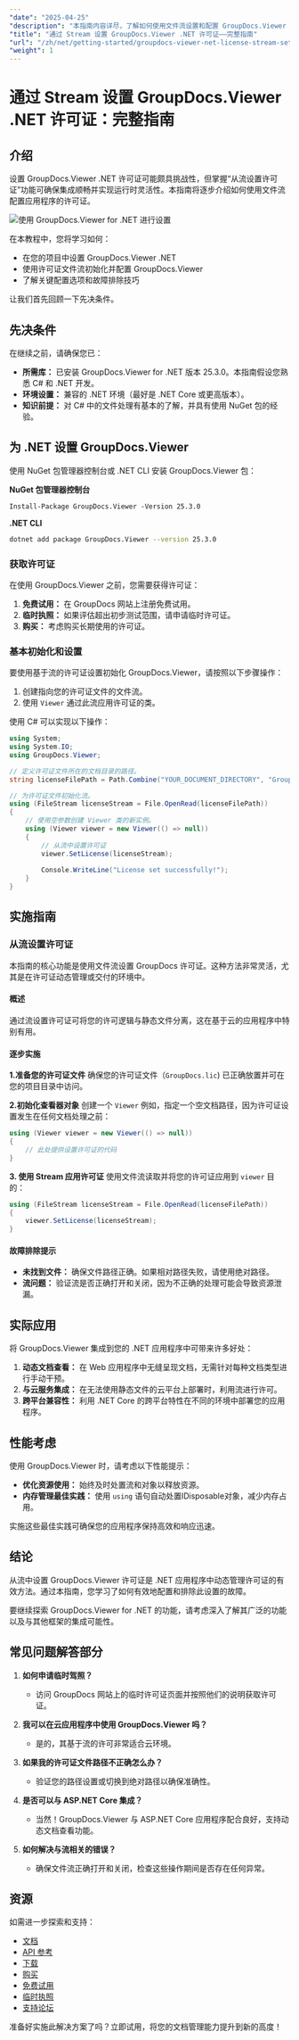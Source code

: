 ```yaml
---
"date": "2025-04-25"
"description": "本指南内容详尽，了解如何使用文件流设置和配置 GroupDocs.Viewer .NET 许可证。非常适合寻求动态许可证管理的开发者。"
"title": "通过 Stream 设置 GroupDocs.Viewer .NET 许可证——完整指南"
"url": "/zh/net/getting-started/groupdocs-viewer-net-license-stream-setup-guide/"
"weight": 1
---
```


# 通过 Stream 设置 GroupDocs.Viewer .NET 许可证：完整指南

## 介绍

设置 GroupDocs.Viewer .NET 许可证可能颇具挑战性，但掌握“从流设置许可证”功能可确保集成顺畅并实现运行时灵活性。本指南将逐步介绍如何使用文件流配置应用程序的许可证。

![使用 GroupDocs.Viewer for .NET 进行设置](/viewer/getting-started/setting-up.png)

在本教程中，您将学习如何：
- 在您的项目中设置 GroupDocs.Viewer .NET
- 使用许可证文件流初始化并配置 GroupDocs.Viewer
- 了解关键配置选项和故障排除技巧

让我们首先回顾一下先决条件。

## 先决条件

在继续之前，请确保您已：
- **所需库：** 已安装 GroupDocs.Viewer for .NET 版本 25.3.0。本指南假设您熟悉 C# 和 .NET 开发。
- **环境设置：** 兼容的 .NET 环境（最好是 .NET Core 或更高版本）。
- **知识前提：** 对 C# 中的文件处理有基本的了解，并具有使用 NuGet 包的经验。

## 为 .NET 设置 GroupDocs.Viewer

使用 NuGet 包管理器控制台或 .NET CLI 安装 GroupDocs.Viewer 包：

**NuGet 包管理器控制台**
```plaintext
Install-Package GroupDocs.Viewer -Version 25.3.0
```

**.NET CLI**
```bash
dotnet add package GroupDocs.Viewer --version 25.3.0
```

### 获取许可证

在使用 GroupDocs.Viewer 之前，您需要获得许可证：
1. **免费试用：** 在 GroupDocs 网站上注册免费试用。
2. **临时执照：** 如果评估超出初步测试范围，请申请临时许可证。
3. **购买：** 考虑购买长期使用的许可证。

### 基本初始化和设置

要使用基于流的许可证设置初始化 GroupDocs.Viewer，请按照以下步骤操作：
1. 创建指向您的许可证文件的文件流。
2. 使用 `Viewer` 通过此流应用许可证的类。

使用 C# 可以实现以下操作：
```csharp
using System;
using System.IO;
using GroupDocs.Viewer;

// 定义许可证文件所在的文档目录的路径。
string licenseFilePath = Path.Combine("YOUR_DOCUMENT_DIRECTORY", "GroupDocs.lic");

// 为许可证文件初始化流。
using (FileStream licenseStream = File.OpenRead(licenseFilePath))
{
    // 使用空参数创建 Viewer 类的新实例。
    using (Viewer viewer = new Viewer(() => null))
    {
        // 从流中设置许可证
        viewer.SetLicense(licenseStream);
        
        Console.WriteLine("License set successfully!");
    }
}
```

## 实施指南

### 从流设置许可证

本指南的核心功能是使用文件流设置 GroupDocs 许可证。这种方法非常灵活，尤其是在许可证动态管理或交付的环境中。

#### 概述
通过流设置许可证可将您的许可逻辑与静态文件分离，这在基于云的应用程序中特别有用。

#### 逐步实施

**1.准备您的许可证文件**
确保您的许可证文件（`GroupDocs.lic`) 已正确放置并可在您的项目目录中访问。

**2.初始化查看器对象**
创建一个 `Viewer` 例如，指定一个空文档路径，因为许可证设置发生在任何文档处理之前：
```csharp
using (Viewer viewer = new Viewer(() => null))
{
    // 此处提供设置许可证的代码
}
```

**3. 使用 Stream 应用许可证**
使用文件流读取并将您的许可证应用到 `viewer` 目的：
```csharp
using (FileStream licenseStream = File.OpenRead(licenseFilePath))
{
    viewer.SetLicense(licenseStream);
}
```

#### 故障排除提示
- **未找到文件：** 确保文件路径正确。如果相对路径失败，请使用绝对路径。
- **流问题：** 验证流是否正确打开和关闭，因为不正确的处理可能会导致资源泄漏。

## 实际应用

将 GroupDocs.Viewer 集成到您的 .NET 应用程序中可带来许多好处：
1. **动态文档查看：** 在 Web 应用程序中无缝呈现文档，无需针对每种文档类型进行手动干预。
2. **与云服务集成：** 在无法使用静态文件的云平台上部署时，利用流进行许可。
3. **跨平台兼容性：** 利用 .NET Core 的跨平台特性在不同的环境中部署您的应用程序。

## 性能考虑

使用 GroupDocs.Viewer 时，请考虑以下性能提示：
- **优化资源使用：** 始终及时处置流和对象以释放资源。
- **内存管理最佳实践：** 使用 `using` 语句自动处置IDisposable对象，减少内存占用。

实施这些最佳实践可确保您的应用程序保持高效和响应迅速。

## 结论

从流中设置 GroupDocs.Viewer 许可证是 .NET 应用程序中动态管理许可证的有效方法。通过本指南，您学习了如何有效地配置和排除此设置的故障。

要继续探索 GroupDocs.Viewer for .NET 的功能，请考虑深入了解其广泛的功能以及与其他框架的集成可能性。

## 常见问题解答部分

1. **如何申请临时驾照？**
   - 访问 GroupDocs 网站上的临时许可证页面并按照他们的说明获取许可证。

2. **我可以在云应用程序中使用 GroupDocs.Viewer 吗？**
   - 是的，其基于流的许可非常适合云环境。

3. **如果我的许可证文件路径不正确怎么办？**
   - 验证您的路径设置或切换到绝对路径以确保准确性。

4. **是否可以与 ASP.NET Core 集成？**
   - 当然！GroupDocs.Viewer 与 ASP.NET Core 应用程序配合良好，支持动态文档查看功能。

5. **如何解决与流相关的错误？**
   - 确保文件流正确打开和关闭，检查这些操作期间是否存在任何异常。

## 资源

如需进一步探索和支持：
- [文档](https://docs.groupdocs.com/viewer/net/)
- [API 参考](https://reference.groupdocs.com/viewer/net/)
- [下载](https://releases.groupdocs.com/viewer/net/)
- [购买](https://purchase.groupdocs.com/buy)
- [免费试用](https://releases.groupdocs.com/viewer/net/)
- [临时执照](https://purchase.groupdocs.com/temporary-license/)
- [支持论坛](https://forum.groupdocs.com/c/viewer/9)

准备好实施此解决方案了吗？立即试用，将您的文档管理能力提升到新的高度！